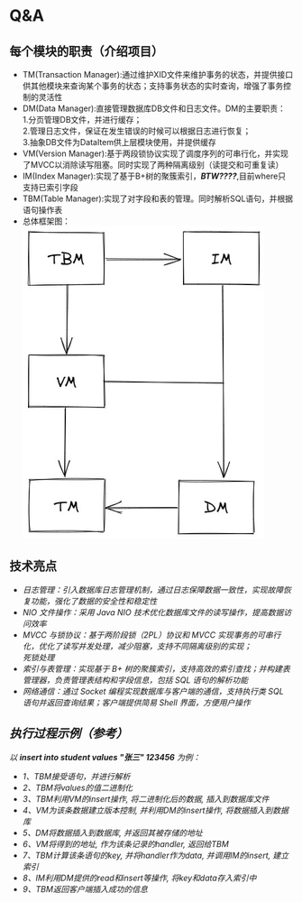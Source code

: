 # Q&A
## 每个模块的职责（介绍项目）
- TM(Transaction Manager):通过维护XID文件来维护事务的状态，并提供接口供其他模块来查询某个事务的状态；支持事务状态的实时查询，增强了事务控制的灵活性
- DM(Data Manager):直接管理数据库DB文件和日志文件。DM的主要职责：\
  1.分页管理DB文件，并进行缓存；\
  2.管理日志文件，保证在发生错误的时候可以根据日志进行恢复；\
  3.抽象DB文件为DataItem供上层模块使用，并提供缓存
- VM(Version Manager):基于两段锁协议实现了调度序列的可串行化，并实现了MVCC以消除读写阻塞。同时实现了两种隔离级别（读提交和可重复读）
- IM(Index Manager):实现了基于B+树的聚簇索引，***BTW????***,目前where只支持已索引字段
- TBM(Table Manager):实现了对字段和表的管理。同时解析SQL语句，并根据语句操作表
- 总体框架图：\
  ![总体框架图 图标](https://github.com/WBiXin/MYDB/blob/main/img/all.jpg)
  


## 技术亮点
- *日志管理：引入数据库日志管理机制，通过日志保障数据一致性，实现故障恢复功能，强化了数据的安全性和稳定性*
- *NIO 文件操作：采用 Java NIO 技术优化数据库文件的读写操作，提高数据访问效率*
- *MVCC 与锁协议：基于两阶段锁（2PL）协议和 MVCC 实现事务的可串行化，优化了读写并发处理，减少阻塞，支持不同隔离级别的实现；\
  死锁处理*
- *索引与表管理：实现基于 B+ 树的聚簇索引，支持高效的索引查找；并构建表管理器，负责管理表结构和字段信息，包括 SQL 语句的解析功能*
- *网络通信：通过 Socket 编程实现数据库与客户端的通信，支持执行类 SQL 语句并返回查询结果；客户端提供简易 Shell 界面，方便用户操作*

## *执行过程示例（参考）*
*以 **insert into student values "张三" 123456** 为例：*
- *1、TBM接受语句，并进行解析*
- *2、TBM将values的值二进制化*
- *3、TBM利用VM的insert操作, 将二进制化后的数据, 插入到数据库文件*
- *4、VM为该条数据建立版本控制, 并利用DM的insert操作, 将数据插入到数据库*
- *5、DM将数据插入到数据库, 并返回其被存储的地址*
- *6、VM将得到的地址, 作为该条记录的handler, 返回给TBM*
- *7、TBM计算该条语句的key, 并将handler作为data, 并调用IM的insert, 建立索引*
- *8、IM利用DM提供的read和insert等操作, 将key和data存入索引中*
- *9、TBM返回客户端插入成功的信息*

